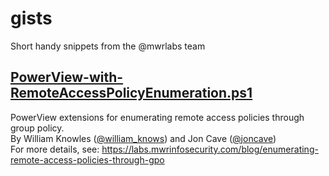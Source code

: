 # gists
Short handy snippets from the @mwrlabs team

## [PowerView-with-RemoteAccessPolicyEnumeration.ps1](PowerView-with-RemoteAccessPolicyEnumeration.ps1)

PowerView extensions for enumerating remote access policies through group policy.   
By William Knowles ([@william_knows](https://twitter.com/william_knows)) and Jon Cave ([@joncave](https://twitter.com/joncave))    
For more details, see: https://labs.mwrinfosecurity.com/blog/enumerating-remote-access-policies-through-gpo   
